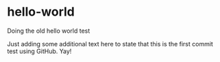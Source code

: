 # hello-world
Doing the old hello world test

Just adding some additional text here to state that this is the first commit test using GitHub. Yay!
